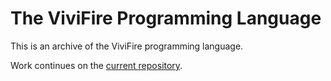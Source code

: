 # The ViviFire Programming Language

This is an archive of the ViviFire programming language.

Work continues on the [current repository](https://github.com/BrentDT/ViviFire).
